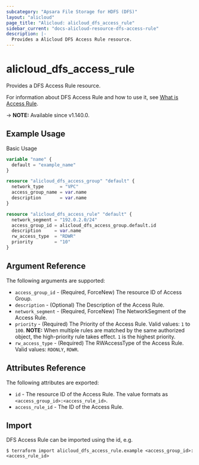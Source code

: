 ```yaml
---
subcategory: "Apsara File Storage for HDFS (DFS)"
layout: "alicloud"
page_title: "Alicloud: alicloud_dfs_access_rule"
sidebar_current: "docs-alicloud-resource-dfs-access-rule"
description: |-
  Provides a Alicloud DFS Access Rule resource.
---
```


# alicloud_dfs_access_rule

Provides a DFS Access Rule resource.

For information about DFS Access Rule and how to use it, see [What is Access Rule](https://www.alibabacloud.com/help/doc-detail/207144.htm).

-> **NOTE:** Available since v1.140.0.

## Example Usage

Basic Usage

```terraform
variable "name" {
  default = "example_name"
}

resource "alicloud_dfs_access_group" "default" {
  network_type      = "VPC"
  access_group_name = var.name
  description       = var.name
}

resource "alicloud_dfs_access_rule" "default" {
  network_segment = "192.0.2.0/24"
  access_group_id = alicloud_dfs_access_group.default.id
  description     = var.name
  rw_access_type  = "RDWR"
  priority        = "10"
}

```

## Argument Reference

The following arguments are supported:

* `access_group_id` - (Required, ForceNew) The resource ID of Access Group.
* `description` - (Optional) The Description of the Access Rule.
* `network_segment` - (Required, ForceNew) The NetworkSegment of the Access Rule.
* `priority` - (Required) The Priority of the Access Rule. Valid values: `1` to `100`. **NOTE:** When multiple rules are matched by the same authorized object, the high-priority rule takes effect. `1` is the highest priority.
* `rw_access_type` - (Required) The RWAccessType of the Access Rule. Valid values: `RDONLY`, `RDWR`.

## Attributes Reference

The following attributes are exported:

* `id` - The resource ID of the Access Rule. The value formats as `<access_group_id>:<access_rule_id>`.
* `access_rule_id` - The ID of the Access Rule.

## Import

DFS Access Rule can be imported using the id, e.g.

```shell
$ terraform import alicloud_dfs_access_rule.example <access_group_id>:<access_rule_id>
```
